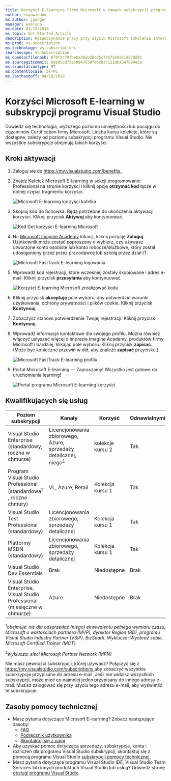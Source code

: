 ```yaml
---
title: Korzyści E-learning firmy Microsoft w ramach subskrypcji programu Visual Studio | Dokumentacja firmy Microsoft
author: evanwindom
ms.author: jaunger
manager: evelynp
ms.date: 01/12/2018
ms.topic: Get-Started-Article
description: Rozpoczynanie pracy przy użyciu Microsoft szkolenia internetowe zawarte w wybranej subskrypcji programu Visual Studio.
ms.prod: vs-subscription
ms.technology: vs-subscriptions
searchscope: VS Subscription
ms.openlocfilehash: 8f0f3c79fbeba38ab2bcd5c7e572e9a51dd7dd81
ms.sourcegitcommit: 6a9d5bd75e50947659fd6c837111a6a547884e2a
ms.translationtype: MT
ms.contentlocale: pl-PL
ms.lasthandoff: 04/16/2018
---
```

#  <a name="the-microsoft-e-learning-benefit-in-visual-studio-subscriptions"></a>Korzyści Microsoft E-learning w subskrypcji programu Visual Studio

Dowiedz się technologia, wyższego poziomu umiejętności lub pociągu do egzaminów Certification firmy Microsoft.  Liczba kursu kolekcje, które są dostępne, zależy od poziomu subskrypcji programu Visual Studio.  Nie wszystkie subskrypcje obejmują takich korzyści. 


## <a name="activation-steps"></a>Kroki aktywacji
1.  Zaloguj się do [ https://my.visualstudio.com/benefits ](https://my.visualstudio.com/benefits?wt.mc_id=o~msft~docs).

2.  Znajdź Kafelek Microsoft E-learning w sekcji programowanie Professional na stronie korzyści i kliknij opcję **otrzymać kod** łącze w dolnej części fragmentu korzyści.

    ![Microsoft E-learning korzyści kafelka](_img\vs-elearn\vs-elearn-tile.png)

2.  Skopiuj kod do Schowka.  Będą potrzebne do ukończenia aktywacji korzyści.  Kliknij przycisk **Aktywuj** aby kontynuować. 

    ![Kod Get korzyści E-learning Microsoft](_img\vs-elearn\vs-elearn-get-code.png)


3.  Na [Microsoft Imagine Academy](https://imagineacademy.microsoft.com/AccessCodeRedemption/enrollmentcode?channelid=6) lokacji, kliknij pozycję **Zaloguj**.  Użytkownik może zostać poproszony o wybierz, czy używasz utworzone konto osobiste lub konto robocze/służbowe, który został udostępniony przez przez pracodawcę lub szkołą przez dział IT. 

    ![Microsoft FastTrack E-learning logowania](_img\vs-elearn\vs-elearn-imagine-resized.png)


4.  Wprowadź kod rejestracji, które wcześniej zostały skopiowane i adres e-mail.  Kliknij przycisk **przesyłania** aby kontynuować.  

    ![Korzyści E-learning Microsoft zrealizować kodu](_img\vs-elearn\vs-elearn-enter-code-resized.png)


5.  Kliknij przycisk **akceptuję** pole wyboru, aby potwierdzić warunki użytkowania, ochrony prywatności i plików cookie.  Kliknij przycisk **Kontynuuj**.  
6.  Zobaczysz stanowi potwierdzenie Twojej rejestracji.  Kliknij przycisk **Kontynuuj**.  
7.  Wprowadź informacje kontaktowe dla swojego profilu.  Można również włączyć usłyszeć więcej o imprezie Imagine Academy, produktów firmy Microsoft i bardziej, klikając pole wyboru.  Kliknij przycisk **zapisać**.  (Może być konieczne przewiń w dół, aby znaleźć **zapisać** przycisku.)

    ![Microsoft FastTrack E-learning profilu](_img\vs-elearn\vs-elearn-full-profile.png)

8.  Portal Microsoft E-learning — Zapraszamy! Wszystko jest gotowe do uruchomienia learning!

    ![Portal programu Microsoft E-learning korzyści](_img\vs-elearn\vs-elearn-portal.png)


## <a name="eligibility"></a>Kwalifikujących się usług

| Poziom subskrypcji                                                 |     Kanały                                            | Korzyść                                                          | Odnawialnymi?    |
|--------------------------------------------------------------------|---------------------------------------------------------|------------------------------------------------------------------|---------------|
| Visual Studio Enterprise (standardowy, roczne w chmurze)   | Licencjonowania zbiorowego, Azure, sprzedaży detalicznej, niego<sup>1</sup>  | kolekcje kursu 2      |  Tak           |
| Program Visual Studio Professional (standardowa<sup>2</sup> , roczne chmury) | VL, Azure, Retail                                       | Kolekcja kursu 1                                                            |  Tak             |
| Visual Studio Test Professional (standardowy)                         | Licencjonowania zbiorowego, sprzedaży detalicznej                                              | Kolekcja kursu 1                                             |  Tak             |
| Platformy MSDN (standardowy)                                          | Licencjonowania zbiorowego, sprzedaży detalicznej                                              | Kolekcja kursu 1                                              |  Tak             |
| Visual Studio Dev Essentials | Brak  | Niedostępne | Brak
| Visual Studio Enterprise, Visual Studio Professional (miesięczne w chmurze)  | Azure |Niedostępne  | Brak |


<sup>1</sup>*obejmuje: nie dla odsprzedaż (niego) ekwiwalentu pełnego wymiaru czasu, Microsoft o wartościach partnera (MVP), dyrektor Region (RD), programu Visual Studio Industry Partner (VSIP), BizSpark.    Wyklucza: Wyobraź sobie, Microsoft Certified Trainer (MCT)*

<sup>2</sup>*wyklucza: sieci Microsoft Partner Network (MPN)* 

Nie masz pewności subskrypcji, której używasz?  Połączyć się z [ https://my.visualstudio.com/subscriptions ](https://my.visualstudio.com/subscriptions?wt.mc_id=o~msft~docs) aby zobaczyć wszystkie subskrypcje przypisane do adresu e-mail. Jeśli nie widzisz wszystkich subskrypcji, może mieć co najmniej jeden przypisany do innego adresu e-mail.  Musisz zalogować się przy użyciu tego adresu e-mail, aby wyświetlić te subskrypcje. 


## <a name="support-resources"></a>Zasoby pomocy technicznej
-  Masz pytania dotyczące Microsoft E-learning?  Zobacz następujące zasoby:
    -  [FAQ](https://imagineacademy.microsoft.com/home/FrequentlyAskedQuestions?isAdmin=false&channel=B2C)
    -  [Podręcznik użytkownika](https://imagineacademy.microsoft.com/home/help?isAdmin=false&channel=B2C)
    -  [Skontaktuj się z nami](https://imagineacademy.microsoft.com/?whr=uri:MicrosoftAccount#contactUs)
-  Aby uzyskać pomoc dotyczącą sprzedaży, subskrypcje, konta i rozliczeń dla programu Visual Studio subskrypcji, skontaktuj się z pomocą programu Visual Studio [subskrypcji pomocy technicznej](https://www.visualstudio.com/subscriptions/support/).
-  Masz pytania dotyczące programu Visual Studio IDE, Visual Studio Team Services lub innych produktach Visual Studio lub usług?  Odwiedź stronę [obsługi programu Visual Studio](https://www.visualstudio.com/support/). 